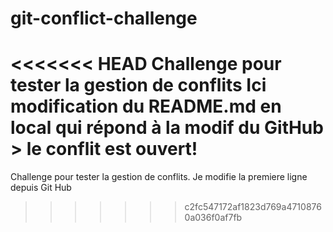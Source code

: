 # git-conflict-challenge
<<<<<<< HEAD
Challenge pour tester la gestion de conflits 
Ici modification  du README.md en local qui répond à la modif du GitHub > le conflit est ouvert!
=======
Challenge pour tester la gestion de conflits.
Je modifie la premiere ligne depuis Git Hub
>>>>>>> c2fc547172af1823d769a47108760a036f0af7fb

